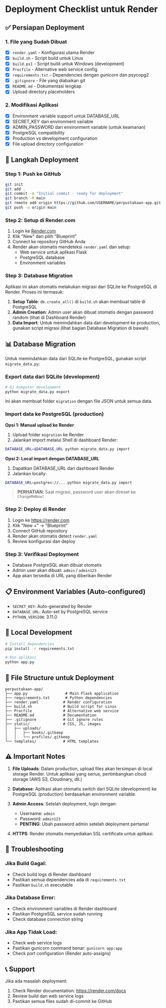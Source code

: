 # Deployment Checklist untuk Render

## ✅ Persiapan Deployment

### 1. File yang Sudah Dibuat
- [x] `render.yaml` - Konfigurasi utama Render
- [x] `build.sh` - Script build untuk Linux
- [x] `build.ps1` - Script build untuk Windows (development)
- [x] `Procfile` - Alternative web service config
- [x] `requirements.txt` - Dependencies dengan gunicorn dan psycopg2
- [x] `.gitignore` - File yang diabaikan git
- [x] `README.md` - Dokumentasi lengkap
- [x] Upload directory placeholders

### 2. Modifikasi Aplikasi
- [x] Environment variable support untuk DATABASE_URL
- [x] SECRET_KEY dari environment variable
- [x] ADMIN_PASSWORD dari environment variable (untuk keamanan)
- [x] PostgreSQL compatibility
- [x] Production vs development configuration
- [x] File upload directory configuration

## 🚀 Langkah Deployment

### Step 1: Push ke GitHub
```bash
git init
git add .
git commit -m "Initial commit - ready for deployment"
git branch -M main
git remote add origin https://github.com/USERNAME/perpustakaan-app.git
git push -u origin main
```

### Step 2: Setup di Render.com

1. Login ke [Render.com](https://render.com)
2. Klik "New" dan pilih "Blueprint"
3. Connect ke repository GitHub Anda
4. Render akan otomatis mendeteksi `render.yaml` dan setup:
   - Web service untuk aplikasi Flask
   - PostgreSQL database
   - Environment variables

### Step 3: Database Migration

Aplikasi ini akan otomatis melakukan migrasi dari SQLite ke PostgreSQL di Render. Proses ini termasuk:

1. **Setup Table**: `db.create_all()` di `build.sh` akan membuat table di PostgreSQL
2. **Admin Creation**: Admin user akan dibuat otomatis dengan password random (lihat di Dashboard Render)
3. **Data Import**: Untuk memindahkan data dari development ke production, gunakan script migrasi (lihat bagian Database Migration di bawah)

## 📊 Database Migration

Untuk memindahkan data dari SQLite ke PostgreSQL, gunakan script `migrate_data.py`:

### Export data dari SQLite (development)
```bash
# Di komputer development
python migrate_data.py export
```
Ini akan membuat folder `migration` dengan file JSON untuk semua data.

### Import data ke PostgreSQL (production)

**Opsi 1: Manual upload ke Render**
1. Upload folder `migration` ke Render
2. Jalankan import melalui Shell di dashboard Render:
```bash
DATABASE_URL=$DATABASE_URL python migrate_data.py import
```

**Opsi 2: Local import dengan DATABASE_URL**
1. Dapatkan DATABASE_URL dari dashboard Render
2. Jalankan locally:
```bash
DATABASE_URL=postgres://... python migrate_data.py import
```

> **PERHATIAN**: Saat migrasi, password user akan direset ke `ChangeMeNow!`

### Step 2: Deploy di Render
1. Login ke https://render.com
2. Klik "New +" → "Blueprint"
3. Connect GitHub repository
4. Render akan otomatis detect `render.yaml`
5. Review konfigurasi dan deploy

### Step 3: Verifikasi Deployment
- Database PostgreSQL akan dibuat otomatis
- Admin user akan dibuat: `admin` / `admin123`
- App akan tersedia di URL yang diberikan Render

## 📋 Environment Variables (Auto-configured)

- `SECRET_KEY`: Auto-generated by Render
- `DATABASE_URL`: Auto-set by PostgreSQL service
- `PYTHON_VERSION`: 3.11.0

## 🔧 Local Development

```bash
# Install dependencies
pip install -r requirements.txt

# Run aplikasi
python app.py
```

## 📂 File Structure untuk Deployment

```
perpustakaan-app/
├── app.py                 # Main Flask application
├── requirements.txt       # Python dependencies
├── render.yaml           # Render configuration
├── build.sh              # Build script for Linux
├── Procfile              # Alternative web service
├── README.md             # Documentation
├── .gitignore            # Git ignore rules
├── static/               # CSS, JS, images
│   ├── uploads/
│   │   ├── books/.gitkeep
│   │   └── profiles/.gitkeep
└── templates/            # HTML templates
```

## ⚠️ Important Notes

1. **File Uploads**: Dalam production, upload files akan tersimpan di local storage Render. Untuk aplikasi yang serius, pertimbangkan cloud storage (AWS S3, Cloudinary, dll.)

2. **Database**: Aplikasi akan otomatis switch dari SQLite (development) ke PostgreSQL (production) berdasarkan environment variable.

3. **Admin Access**: Setelah deployment, login dengan:
   - Username: `admin`
   - Password: `admin123`
   - **PENTING**: Ubah password admin setelah deployment pertama!

4. **HTTPS**: Render otomatis menyediakan SSL certificate untuk aplikasi.

## 🐛 Troubleshooting

### Jika Build Gagal:
- Check build logs di Render dashboard
- Pastikan semua dependencies ada di `requirements.txt`
- Pastikan `build.sh` executable

### Jika Database Error:
- Check environment variables di Render dashboard
- Pastikan PostgreSQL service sudah running
- Check database connection string

### Jika App Tidak Load:
- Check web service logs
- Pastikan gunicorn command benar: `gunicorn app:app`
- Check port configuration (Render auto-assigns)

## 📞 Support

Jika ada masalah deployment:
1. Check Render documentation: https://render.com/docs
2. Review build dan web service logs
3. Pastikan semua files sudah di-commit ke GitHub

